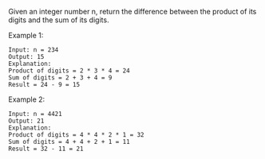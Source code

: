 Given an integer number n, return the difference between the product of its digits and the sum of its digits.

Example 1:

    Input: n = 234
    Output: 15
    Explanation:
    Product of digits = 2 * 3 * 4 = 24
    Sum of digits = 2 + 3 + 4 = 9
    Result = 24 - 9 = 15

Example 2:

    Input: n = 4421
    Output: 21
    Explanation:
    Product of digits = 4 * 4 * 2 * 1 = 32
    Sum of digits = 4 + 4 + 2 + 1 = 11
    Result = 32 - 11 = 21
